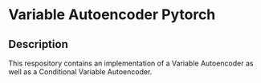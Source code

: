 # Variable Autoencoder Pytorch

## Description

This respository contains an implementation of a Variable Autoencoder as well as a Conditional Variable Autoencoder.
